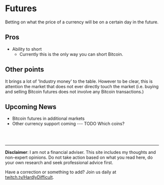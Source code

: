 # Futures

Betting on what the price of a currency will be on a certain day in the future.

## Pros

 - Ability to short
   - Currently this is the only way you can short Bitcoin.

## Other points

It brings a lot of 'Industry money' to the table.  However to be clear, this is attention the market that does not ever directly touch the market (i.e. buying and selling Bitcoin futures does not involve any Bitcoin transactions.)

## Upcoming News

 - Bitcoin futures in additional markets
 - Other currency support coming
    --- TODO Which coins?






<br><br><hr>  **Disclaimer**: I am not a financial adviser.  This site includes my thoughts and non-expert opinions.  Do not take action based on what you read here, do your own research and seek professional advice first.

Have a correction or something to add?  Join us daily at [twitch.tv/HardlyDifficult](http://twitch.tv/HardlyDifficult).